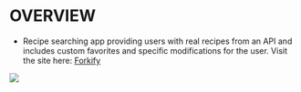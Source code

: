 # OVERVIEW

* Recipe searching app providing users with real recipes from an API
  and includes custom favorites and specific modifications for the user.
  Visit the site here: <a href="https://forkify-nick-parsley.netlify.app/">Forkify</a>
  
<img src='img/home.png'>

